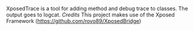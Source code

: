 XposedTrace is a tool for adding method and debug trace to classes. The output goes to logcat. 
*Credits*
This project makes use of the Xposed Framework (https://github.com/rovo89/XposedBridge)
